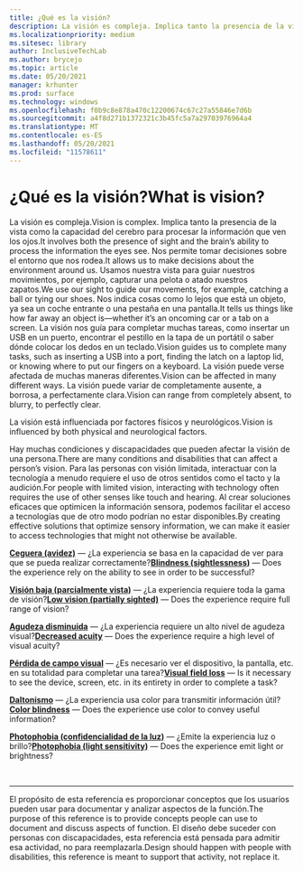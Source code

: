 ```yaml
---
title: ¿Qué es la visión?
description: La visión es compleja. Implica tanto la presencia de la vista como la capacidad del cerebro para procesar la información que ven los ojos.
ms.localizationpriority: medium
ms.sitesec: library
author: InclusiveTechLab
ms.author: brycejo
ms.topic: article
ms.date: 05/20/2021
manager: krhunter
ms.prod: surface
ms.technology: windows
ms.openlocfilehash: f0b9c8e878a470c12200674c67c27a55846e7d6b
ms.sourcegitcommit: a4f8d271b1372321c3b45fc5a7a29703976964a4
ms.translationtype: MT
ms.contentlocale: es-ES
ms.lasthandoff: 05/20/2021
ms.locfileid: "11578611"
---
```

# <a name="what-is-vision"></a><span data-ttu-id="7ce85-104">¿Qué es la visión?</span><span class="sxs-lookup"><span data-stu-id="7ce85-104">What is vision?</span></span>

<span data-ttu-id="7ce85-105">La visión es compleja.</span><span class="sxs-lookup"><span data-stu-id="7ce85-105">Vision is complex.</span></span> <span data-ttu-id="7ce85-106">Implica tanto la presencia de la vista como la capacidad del cerebro para procesar la información que ven los ojos.</span><span class="sxs-lookup"><span data-stu-id="7ce85-106">It involves both the presence of sight and the brain’s ability to process the information the eyes see.</span></span> <span data-ttu-id="7ce85-107">Nos permite tomar decisiones sobre el entorno que nos rodea.</span><span class="sxs-lookup"><span data-stu-id="7ce85-107">It allows us to make decisions about the environment around us.</span></span> <span data-ttu-id="7ce85-108">Usamos nuestra vista para guiar nuestros movimientos, por ejemplo, capturar una pelota o atado nuestros zapatos.</span><span class="sxs-lookup"><span data-stu-id="7ce85-108">We use our sight to guide our movements, for example, catching a ball or tying our shoes.</span></span> <span data-ttu-id="7ce85-109">Nos indica cosas como lo lejos que está un objeto, ya sea un coche entrante o una pestaña en una pantalla.</span><span class="sxs-lookup"><span data-stu-id="7ce85-109">It tells us things like how far away an object is—whether it’s an oncoming car or a tab on a screen.</span></span> <span data-ttu-id="7ce85-110">La visión nos guía para completar muchas tareas, como insertar un USB en un puerto, encontrar el pestillo en la tapa de un portátil o saber dónde colocar los dedos en un teclado.</span><span class="sxs-lookup"><span data-stu-id="7ce85-110">Vision guides us to complete many tasks, such as inserting a USB into a port, finding the latch on a laptop lid, or knowing where to put our fingers on a keyboard.</span></span> <span data-ttu-id="7ce85-111">La visión puede verse afectada de muchas maneras diferentes.</span><span class="sxs-lookup"><span data-stu-id="7ce85-111">Vision can be affected in many different ways.</span></span> <span data-ttu-id="7ce85-112">La visión puede variar de completamente ausente, a borrosa, a perfectamente clara.</span><span class="sxs-lookup"><span data-stu-id="7ce85-112">Vision can range from completely absent, to blurry, to perfectly clear.</span></span>

<span data-ttu-id="7ce85-113">La visión está influenciada por factores físicos y neurológicos.</span><span class="sxs-lookup"><span data-stu-id="7ce85-113">Vision is influenced by both physical and neurological factors.</span></span> 

<span data-ttu-id="7ce85-114">Hay muchas condiciones y discapacidades que pueden afectar la visión de una persona.</span><span class="sxs-lookup"><span data-stu-id="7ce85-114">There are many conditions and disabilities that can affect a person’s vision.</span></span> <span data-ttu-id="7ce85-115">Para las personas con visión limitada, interactuar con la tecnología a menudo requiere el uso de otros sentidos como el tacto y la audición.</span><span class="sxs-lookup"><span data-stu-id="7ce85-115">For people with limited vision, interacting with technology often requires the use of other senses like touch and hearing.</span></span> <span data-ttu-id="7ce85-116">Al crear soluciones eficaces que optimicen la información sensora, podemos facilitar el acceso a tecnologías que de otro modo podrían no estar disponibles.</span><span class="sxs-lookup"><span data-stu-id="7ce85-116">By creating effective solutions that optimize sensory information, we can make it easier to access technologies that might not otherwise be available.</span></span>

<span data-ttu-id="7ce85-117">**[Ceguera (avidez)](vision-blindness-sightlessness.md)** &mdash; ¿La experiencia se basa en la capacidad de ver para que se pueda realizar correctamente?</span><span class="sxs-lookup"><span data-stu-id="7ce85-117">**[Blindness (sightlessness)](vision-blindness-sightlessness.md)** &mdash; Does the experience rely on the ability to see in order to be successful?</span></span>

<span data-ttu-id="7ce85-118">**[Visión baja (parcialmente vista)](vision-low-vision-partially-sighted.md)** &mdash; ¿La experiencia requiere toda la gama de visión?</span><span class="sxs-lookup"><span data-stu-id="7ce85-118">**[Low vision (partially sighted)](vision-low-vision-partially-sighted.md)** &mdash; Does the experience require full range of vision?</span></span>

<span data-ttu-id="7ce85-119">**[Agudeza disminuida](vision-decreased-acuity.md)** &mdash; ¿La experiencia requiere un alto nivel de agudeza visual?</span><span class="sxs-lookup"><span data-stu-id="7ce85-119">**[Decreased acuity](vision-decreased-acuity.md)** &mdash; Does the experience require a high level of visual acuity?</span></span>

<span data-ttu-id="7ce85-120">**[Pérdida de campo visual](vision-visual-field-loss.md)** &mdash; ¿Es necesario ver el dispositivo, la pantalla, etc. en su totalidad para completar una tarea?</span><span class="sxs-lookup"><span data-stu-id="7ce85-120">**[Visual field loss](vision-visual-field-loss.md)** &mdash; Is it necessary to see the device, screen, etc. in its entirety in order to complete a task?</span></span>

<span data-ttu-id="7ce85-121">**[Daltonismo](vision-color-blindness.md)** &mdash; ¿La experiencia usa color para transmitir información útil?</span><span class="sxs-lookup"><span data-stu-id="7ce85-121">**[Color blindness](vision-color-blindness.md)** &mdash; Does the experience use color to convey useful information?</span></span>

<span data-ttu-id="7ce85-122">**[Photophobia (confidencialidad de la luz)](vision-photophobia-light-sensitivity.md)** &mdash; ¿Emite la experiencia luz o brillo?</span><span class="sxs-lookup"><span data-stu-id="7ce85-122">**[Photophobia (light sensitivity)](vision-photophobia-light-sensitivity.md)** &mdash; Does the experience emit light or brightness?</span></span>

&nbsp;

[comment]: # (Instrucción Footer)
___
<span data-ttu-id="7ce85-124">El propósito de esta referencia es proporcionar conceptos que los usuarios pueden usar para documentar y analizar aspectos de la función.</span><span class="sxs-lookup"><span data-stu-id="7ce85-124">The purpose of this reference is to provide concepts people can use to document and discuss aspects of function.</span></span> <span data-ttu-id="7ce85-125">El diseño debe suceder con personas con discapacidades, esta referencia está pensada para admitir esa actividad, no para reemplazarla.</span><span class="sxs-lookup"><span data-stu-id="7ce85-125">Design should happen with people with disabilities, this reference is meant to support that activity, not replace it.</span></span> 
